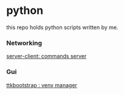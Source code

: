 # python
this repo holds python scripts written by me.

<h3>Networking</h3>
<a href="https://github.com/ip-repo/python/blob/main/command-server/command-server-client.md"> server-client: commands server </a>

<h3>Gui</h3>
<a href="https://github.com/ip-repo/python/blob/main/venv-manager/venv-manager.md"> ttkbootstrap : venv manager</a>

